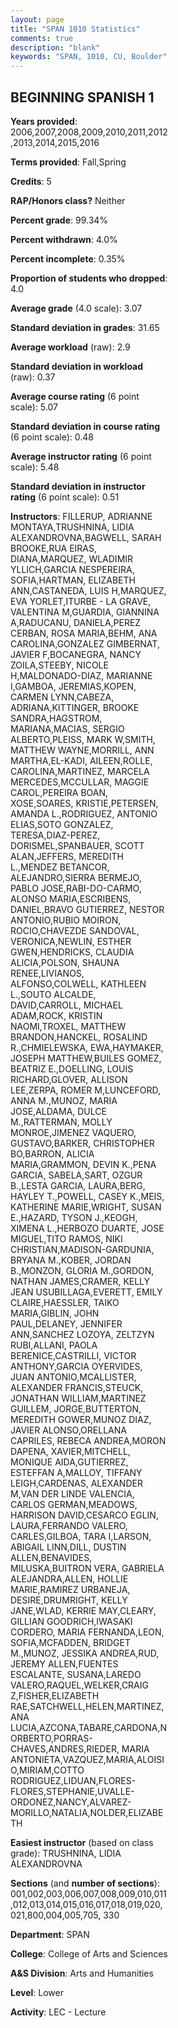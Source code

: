 ```yaml
---
layout: page
title: "SPAN 1010 Statistics"
comments: true
description: "blank"
keywords: "SPAN, 1010, CU, Boulder"
--- 
```

<head>
<script src="https://ajax.googleapis.com/ajax/libs/jquery/2.1.3/jquery.min.js"></script>
<script src="https://dl.dropboxusercontent.com/s/pc42nxpaw1ea4o9/highcharts.js?dl=0"></script>
<!-- <script src="../assets/js/highcharts.js"></script> -->
<style type="text/css">@font-face {
	font-family: "Bebas Neue";
	src: url(https://www.filehosting.org/file/details/544349/BebasNeue%20Regular.otf) format("opentype");
	}
	h1.Bebas { 
		font-family: "Bebas Neue", Verdana, Tahoma;
	}
</style>
</head>
<body>
	<div id="container" style="float: right; width: 45%; height: 88%; margin-left: 2.5%; margin-right: 2.5%;"></div>
	<script language="JavaScript">
		$(document).ready(function() {
		var chart = {type: 'column'};
		var title = {text: 'Grade Distribution'};
		var xAxis = {categories: ['A','B','C','D','F'],crosshair: true};
		var yAxis = {min: 0,title: {text: 'Percentage'}};
		var tooltip = {headerFormat: '<center><b><span style="font-size:20px">{point.key}</span></b></center>',
		               pointFormat: '<td style="padding:0"><b>{point.y:.1f}%</b></td>',
		               footerFormat: '</table>',shared: true,useHTML: true};
		var plotOptions = {column: {pointPadding: 0.0,borderWidth: 0}};  
		var credits = {enabled: false};var series= [{name: 'Percent',data: [43.14,36.85,14.04,3.05,2.88,]}];
		var json = {};
		json.chart = chart;
		json.title = title;
		json.tooltip = tooltip;
		json.xAxis = xAxis;
		json.yAxis = yAxis;  
		json.series = series;
		json.plotOptions = plotOptions;  
		json.credits = credits;
		$('#container').highcharts(json);
	});
	</script>
</body>
			   
## BEGINNING SPANISH 1

**Years provided**: 2006,2007,2008,2009,2010,2011,2012,2013,2014,2015,2016

**Terms provided**: Fall,Spring

**Credits**: 5

**RAP/Honors class?** Neither

**Percent grade**: 99.34%

**Percent withdrawn**: 4.0%

**Percent incomplete**: 0.35%

**Proportion of students who dropped**: 4.0

**Average grade** (4.0 scale): 3.07

**Standard deviation in grades**: 31.65

**Average workload** (raw): 2.9

**Standard deviation in workload** (raw): 0.37

**Average course rating** (6 point scale): 5.07

**Standard deviation in course rating** (6 point scale): 0.48

**Average instructor rating** (6 point scale): 5.48

**Standard deviation in instructor rating** (6 point scale): 0.51

**Instructors**: FILLERUP, ADRIANNE MONTAYA,TRUSHNINA, LIDIA ALEXANDROVNA,BAGWELL, SARAH BROOKE,RUA EIRAS, DIANA,MARQUEZ, WLADIMIR YLLICH,GARCIA NESPEREIRA, SOFIA,HARTMAN, ELIZABETH ANN,CASTANEDA, LUIS H,MARQUEZ, EVA YORLET,ITURBE - LA GRAVE, VALENTINA M,GUARDIA, GIANNINA A,RADUCANU, DANIELA,PEREZ CERBAN, ROSA MARIA,BEHM, ANA CAROLINA,GONZALEZ  GIMBERNAT, JAVIER F,BOCANEGRA, NANCY ZOILA,STEEBY, NICOLE H,MALDONADO-DIAZ, MARIANNE I,GAMBOA, JEREMIAS,KOPEN, CARMEN LYNN,CABEZA, ADRIANA,KITTINGER, BROOKE SANDRA,HAGSTROM, MARIANA,MACIAS, SERGIO ALBERTO,PLEISS, MARK W,SMITH, MATTHEW WAYNE,MORRILL, ANN MARTHA,EL-KADI, AILEEN,ROLLE, CAROLINA,MARTINEZ, MARCELA MERCEDES,MCCULLAR, MAGGIE CAROL,PEREIRA BOAN, XOSE,SOARES, KRISTIE,PETERSEN, AMANDA L.,RODRIGUEZ, ANTONIO ELIAS,SOTO GONZALEZ, TERESA,DIAZ-PEREZ, DORISMEL,SPANBAUER, SCOTT ALAN,JEFFERS, MEREDITH L.,MENDEZ BETANCOR, ALEJANDRO,SIERRA BERMEJO, PABLO JOSE,RABI-DO-CARMO, ALONSO MARIA,ESCRIBENS, DANIEL,BRAVO GUTIERREZ, NESTOR ANTONIO,RUBIO MOIRON, ROCIO,CHAVEZDE SANDOVAL, VERONICA,NEWLIN, ESTHER GWEN,HENDRICKS, CLAUDIA ALICIA,POLSON, SHAUNA RENEE,LIVIANOS, ALFONSO,COLWELL, KATHLEEN L.,SOUTO ALCALDE, DAVID,CARROLL, MICHAEL ADAM,ROCK, KRISTIN NAOMI,TROXEL, MATTHEW BRANDON,HANCKEL, ROSALIND R.,CHMIELEWSKA, EWA,HAYMAKER, JOSEPH MATTHEW,BUILES GOMEZ, BEATRIZ E.,DOELLING, LOUIS RICHARD,GLOVER, ALLISON LEE,ZERPA, ROMER M,LUNCEFORD, ANNA M.,MUNOZ, MARIA JOSE,ALDAMA, DULCE M.,RATTERMAN, MOLLY MONROE,JIMENEZ VAQUERO, GUSTAVO,BARKER, CHRISTOPHER BO,BARRON, ALICIA MARIA,GRAMMON, DEVIN K.,PENA GARCIA, SABELA,SART, OZGUR B.,LESTA GARCIA, LAURA,BERG, HAYLEY T.,POWELL, CASEY K.,MEIS, KATHERINE MARIE,WRIGHT, SUSAN E.,HAZARD, TYSON J.,KEOGH, XIMENA L.,HERBOZO DUARTE, JOSE MIGUEL,TITO RAMOS, NIKI CHRISTIAN,MADISON-GARDUNIA, BRYANA M.,KOBER, JORDAN B.,MONZON, GLORIA M.,GORDON, NATHAN JAMES,CRAMER, KELLY JEAN USUBILLAGA,EVERETT, EMILY CLAIRE,HAESSLER, TAIKO MARIA,GIBLIN, JOHN PAUL,DELANEY, JENNIFER ANN,SANCHEZ LOZOYA, ZELTZYN RUBI,ALLANI, PAOLA BERENICE,CASTRILLI, VICTOR ANTHONY,GARCIA OYERVIDES, JUAN ANTONIO,MCALLISTER, ALEXANDER FRANCIS,STEUCK, JONATHAN WILLIAM,MARTINEZ GUILLEM, JORGE,BUTTERTON, MEREDITH GOWER,MUNOZ DIAZ, JAVIER ALONSO,ORELLANA CAPRILES, REBECA ANDREA,MORON DAPENA, XAVIER,MITCHELL, MONIQUE AIDA,GUTIERREZ, ESTEFFAN A,MALLOY, TIFFANY LEIGH,CARDENAS, ALEXANDER M,VAN DER LINDE VALENCIA, CARLOS GERMAN,MEADOWS, HARRISON DAVID,CESARCO EGLIN, LAURA,FERRANDO VALERO, CARLES,GILBOA, TARA I,LARSON, ABIGAIL LINN,DILL, DUSTIN ALLEN,BENAVIDES, MILUSKA,BUITRON VERA, GABRIELA ALEJANDRA,ALLEN, HOLLIE MARIE,RAMIREZ URBANEJA, DESIRE,DRUMRIGHT, KELLY JANE,WLAD, KERRIE MAY,CLEARY, GILLIAN GOODRICH,IWASAKI CORDERO, MARIA FERNANDA,LEON, SOFIA,MCFADDEN, BRIDGET M.,MUNOZ, JESSIKA ANDREA,RUD, JEREMY ALLEN,FUENTES ESCALANTE, SUSANA,LAREDO VALERO,RAQUEL,WELKER,CRAIG Z,FISHER,ELIZABETH RAE,SATCHWELL,HELEN,MARTINEZ,ANA LUCIA,AZCONA,TABARE,CARDONA,NORBERTO,PORRAS-CHAVES,ANDRES,RIEDER, MARIA ANTONIETA,VAZQUEZ,MARIA,ALOISIO,MIRIAM,COTTO RODRIGUEZ,LIDUAN,FLORES-FLORES,STEPHANIE,UVALLE-ORDONEZ,NANCY,ALVAREZ-MORILLO,NATALIA,NOLDER,ELIZABETH

**Easiest instructor** (based on class grade): TRUSHNINA, LIDIA ALEXANDROVNA

**Sections** (and **number of sections**): 001,002,003,006,007,008,009,010,011,012,013,014,015,016,017,018,019,020,021,800,004,005,705, 330

**Department**: SPAN

**College**: College of Arts and Sciences

**A&S Division**: Arts and Humanities

**Level**: Lower

**Activity**: LEC - Lecture